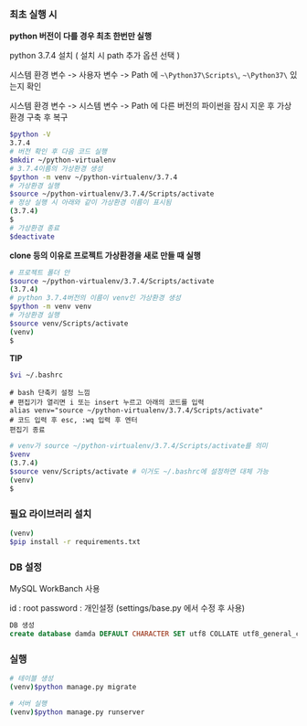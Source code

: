 ### 최초 실행 시

**python 버전이 다를 경우 최초 한번만 실행**

python 3.7.4 설치 ( 설치 시 path 추가 옵션 선택 )

시스템 환경 변수 -> 사용자 변수 -> Path 에 `~\Python37\Scripts\`, `~\Python37\` 있는지 확인

시스템 환경 변수 -> 시스템 변수 ->  Path 에 다른 버전의 파이썬을 잠시 지운 후 가상환경 구축 후 복구 

```bash
$python -V
3.7.4
# 버전 확인 후 다음 코드 실행
$mkdir ~/python-virtualenv
# 3.7.4이름의 가상환경 생성
$python -m venv ~/python-virtualenv/3.7.4
# 가상환경 실행
$source ~/python-virtualenv/3.7.4/Scripts/activate
# 정상 실행 시 아래와 같이 가상환경 이름이 표시됨
(3.7.4)
$
# 가상환경 종료
$deactivate
```



**clone 등의 이유로 프로젝트 가상환경을 새로 만들 때 실행**

```bash
# 프로젝트 폴더 안
$source ~/python-virtualenv/3.7.4/Scripts/activate
(3.7.4)
# python 3.7.4버전의 이름이 venv인 가상환경 생성
$python -m venv venv
# 가상환경 실행
$source venv/Scripts/activate
(venv)
$
```



**TIP**

```bash
$vi ~/.bashrc
```

```
# bash 단축키 설정 느낌
# 편집기가 열리면 i 또는 insert 누르고 아래의 코드를 입력
alias venv="source ~/python-virtualenv/3.7.4/Scripts/activate"
# 코드 입력 후 esc, :wq 입력 후 엔터
편집기 종료
```

```bash
# venv가 source ~/python-virtualenv/3.7.4/Scripts/activate를 의미
$venv
(3.7.4)
$source venv/Scripts/activate # 이거도 ~/.bashrc에 설정하면 대체 가능
(venv)
$
```



### 필요 라이브러리 설치

```bash
(venv)
$pip install -r requirements.txt
```



### DB 설정

MySQL WorkBanch 사용

id : root
password : 개인설정 (settings/base.py 에서 수정 후 사용)

```sql
DB 생성
create database damda DEFAULT CHARACTER SET utf8 COLLATE utf8_general_ci;
```



### 실행

```bash
# 테이블 생성
(venv)$python manage.py migrate

# 서버 실행
(venv)$python manage.py runserver
```





